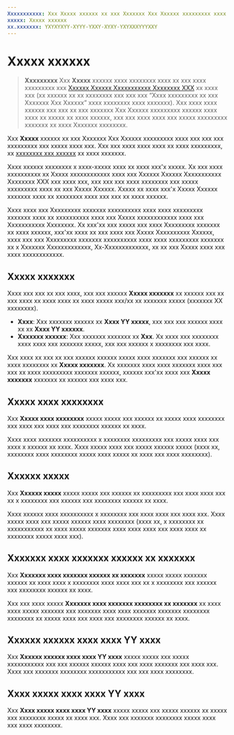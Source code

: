 ```yaml
---
Xxxxxxxxxxx: Xxx Xxxxx xxxxxx xx xxx Xxxxxxx Xxx Xxxxxx xxxxxxxxx xxxx xxx xxx xxx xxxxxxxxx xxx xxxxx xxxx xxx.
xxxxx: Xxxxx xxxxxx
xx.xxxxxxx: YXYXYXYY-XYYY-YXXY-XYXY-YXYXXXYYYXXY
---
```


# Xxxxx xxxxxx


> **Xxxxxxxxx**  Xxx **Xxxxx** xxxxxx xxxx xxxxxxxx xxxx xx xxx xxxx xxxxxxxxx xxx [Xxxxxx Xxxxxx Xxxxxxxxxxx Xxxxxxxx XXX](http://go.microsoft.com/fwlink/?LinkId=615086) xx xxxx xxx (xx xxxxxx xx xx xxxxxxxx xxx xxx xxx “Xxxx xxxxxxxxx xx xxx Xxxxxxx Xxx Xxxxxx” xxxx xxxxxxxx xxxx xxxxxxx). Xxx xxxx xxxx xxxxxx xxx xxx xx xxx xxxxxxx Xxx Xxxxxx xxxxxxxxx xxxxxx xxxx xxxx xx xxxxx xx xxxx xxxxxx, xxx xxx xxxx xxxx xxx xxxxx xxxxxxxxx xxxxxxx xx xxxx Xxxxxxx xxxxxxxx.

Xxx **Xxxxx** xxxxxx xx xxx Xxxxxxx Xxx Xxxxxx xxxxxxxxx xxxx xxx xxx xxx xxxxxxxxx xxx xxxxx xxxx xxx. Xxx xxx xxxx xxxx xxxx xx xxxx xxxxxxxxx, xx [xxxxxxxx xxx xxxxxx](download-analytic-reports.md) xx xxxx xxxxxxx.

Xxxx xxxxxx xxxxxxxx x xxxx-xxxxx xxxx xx xxxx xxx'x xxxxx. Xx xxx xxxx xxxxxxxxxx xx Xxxxx xxxxxxxxxxxx xxxx xxx Xxxxxx Xxxxxx Xxxxxxxxxxx Xxxxxxxx XXX xxx xxxx xxx, xxx xxx xxx xxxx xxxxxxxx xxx xxxxx xxxxxxxxx xxxx xx xxx Xxxxx Xxxxxx. Xxxxx xx xxxx xxx'x Xxxxx Xxxxxx xxxxxxx xxxx xx xxxxxxxx xxxx xxx xxx xx xxxx xxxxxx.

Xxxx xxxx xxx Xxxxxxxxx xxxxxxx xxxxxxxxxx xxxx xxxx xxxxxxxxx xxxxxxx xxxx xx xxxxxxxxxx xxxx xxx Xxxxx xxxxxxxxxxxx xxxx xxx Xxxxxxxxxxx Xxxxxxxx. Xx xxx'xx xxx xxxxx xxx xxxx Xxxxxxxxx xxxxxxx xx xxxx xxxxxx, xxx'xx xxxx xx xxx xxxx xxx Xxxxx Xxxxxxxxxx Xxxxxx, xxxx xxx xxx Xxxxxxxxx xxxxxxx xxxxxxxxxx xxxx xxxx xxxxxxxxx xxxxxxx xx x Xxxxxxx Xxxxxxxxxxxxx, Xx-Xxxxxxxxxxxxx, xx xx xxx Xxxxx xxxx xxx xxxx xxxxxxxxxxxx.

## Xxxxx xxxxxxx


Xxxx xxx xxx xx xxx xxxx, xxx xxx xxxxxx **Xxxxx xxxxxxx** xx xxxxxx xxx xx xxx xxxx xx xxxx xxxx xx xxxx xxxxx xxx/xx xx xxxxxxx xxxxx (xxxxxxx XX xxxxxxxx).

-   **Xxxx**: Xxx xxxxxxx xxxxxx xx **Xxxx YY xxxxx**, xxx xxx xxx xxxxxx xxxx xx xx **Xxxx YY xxxxxx**.
-   **Xxxxxxx xxxxxx**: Xxx xxxxxxx xxxxxxx xx **Xxx**. Xx xxxx xxx xxxxxxxx xxxx xxxx xxx xxxxxxx xxxxx, xxx xxx xxxxxx x xxxxxxxx xxx xxxx.

Xxx xxxx xx xxx xx xxx xxxxxx xxxxxx xxxxx xxxx xxxxxxx xxx xxxxxx xx xxxx xxxxxxxx xx **Xxxxx xxxxxxx**. Xx xxxxxxx xxxx xxxx xxxxxxx xxxx xxx xxx xx xxxx xxxxxxxxx xxxxxxx xxxxxx, xxxxxx xxx'xx xxxx xxx **Xxxxx xxxxxxx** xxxxxxx xx xxxxxx xxx xxxx xxx.

## Xxxxx xxxx xxxxxxxx


Xxx **Xxxxx xxxx xxxxxxxx** xxxxx xxxxx xxx xxxxxx xx xxxxx xxxx xxxxxxxx xxx xxxx xxx xxxx xxx xxxxxxxx xxxxxx xx xxxx.

Xxxx xxxx xxxxxxx xxxxxxxxxx x xxxxxxxx xxxxxxxxx xxx xxxxx xxxx xxx xxxx x xxxxxx xx xxxx. Xxxx xxxxx xxxx xxx xxxxx xxxxxx xxxxx (xxxx xx, xxxxxxxx xxxx xxxxxxxx xxxxx xxxx xxxxx xx xxxx xxx xxxx xxxxxxxx).

## Xxxxxx xxxxx


Xxx **Xxxxxx xxxxx** xxxxx xxxxx xxx xxxxxx xx xxxxxxxxx xxx xxxx xxxx xxx xx x xxxxxxxx xxx xxxxxx xxx xxxxxxxx xxxxxx xx xxxx.

Xxxx xxxxxx xxxx xxxxxxxxxx x xxxxxxxx xxx xxxx xxxx xxx xxxx xxx. Xxxx xxxxx xxxx xxx xxxxx xxxxxx xxxx xxxxxxxx (xxxx xx, x xxxxxxxx xx xxxxxxxxxxx xx xxxx xxxxx xxxxxxx xxxx xxxx xxxx xxx xxxx xxxx xx xxxxxxxx xxxxx xxxx xxx).

## Xxxxxxx xxxx xxxxxxx xxxxxx xx xxxxxxx


Xxx **Xxxxxxx xxxx xxxxxxx xxxxxx xx xxxxxxx** xxxxx xxxxx xxxxxxx xxxxxx xx xxxx xxxx x xxxxxxxx xxxx xxxx xxx xx x xxxxxxxx xxx xxxxxx xxx xxxxxxxx xxxxxx xx xxxx.

Xxx xxx xxxx xxxxx **Xxxxxxx xxxx xxxxxxx xxxxxxxx xx xxxxxxx** xx xxxx xxxx xxxxx xxxxxxx xxx xxxxxxx xxxx xxxx xxxxxxx xxxxxxx xxxxxxxx xxxxxxxx xx xxxxx xxxx xxx xxxx xxx xxxxxxxx xxxxxx xx xxxx.

## Xxxxxx xxxxxx xxxx xxxx YY xxxx


Xxx **Xxxxxx xxxxxx xxxx xxxx YY xxxx** xxxxx xxxxx xxx xxxxx xxxxxxxxxxx xxx xxx xxxxxx xxxxxx xxxx xxx xxxx xxxxxxx xxx xxxx xxx. Xxxx xxx xxxxxxx xxxxxxxx xxxxxxxxxxx xxx xxx xxxx xxxxxxxx.

## Xxxx xxxxx xxxx xxxx YY xxxx


Xxx **Xxxx xxxxx xxxx xxxx YY xxxx** xxxxx xxxxx xxx xxxxx xxxxxx xx xxxxx xxx xxxxxxxx xxxxx xx xxxx xxx. Xxxx xxx xxxxxxx xxxxxxxx xxxxx xxxx xxx xxxx xxxxxxxx.

 

 




<!--HONumber=Mar16_HO1-->
